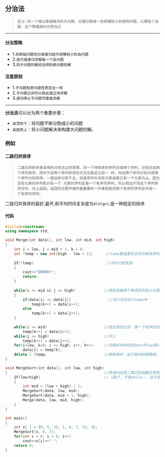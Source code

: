 分治法
---
> `定义`: `将一个难以直接解决的大问题，合理分割成一些规模较小的相同问题，以便各个击破，这个策略就叫分而治之`<br/>
---
#### 分治策略
* 1.`将原始问题划分或者归结为规模较小的自问题`<br/>
* 2.`迭代或递归求解每一个自问题`<br/>
* 3.`将子问题的解综合得到原问题的解`<br/>
#### 注意原则
* 1.`子问题和原问题性质完全一样`
* 2.`子问题之间可以彼此独立地求解`
* 3.`递归停止子问题可直接求解`
----
**分治法**可以分为两个重要步骤：<br/>
* `自顶向下`：将问题不断分割成小的问题
* `自底而上`：将小问题解决来构建大问题的解。
### 例如
#### 二路归并排序 
> `二路归并排序是采用的分而治之的思想。将一个待排序的序列分成两个序列，分别对这两个序列排序。而对于这两个序列排序的方式也是还之前一
样，将这两个序列分别分成两个序列分别排序。一直这样分割下去，知道序列中没有元素或者已有一个元素为止。因为没有元素的序列和只有一个
元素的序列定是一个有序的序列，所以相当于将这个序列排序完毕，向上返回。返回的过程中做的最重要的一件事就是将两个有序的序列合并成一
个有序的序列。`

二路归并排序的最好,最坏,和平均时间复杂度为`O(nlgn)`;是一种稳定的排序 <br/>

#### 代码

``` C++
#include<iostream>
using namespace std;

void Merge(int data[], int low, int mid, int high)
{
    int i = low, j = mid + 1, k = 0;   
    int *temp = new int[high - low + 1];      //temp数组暂存合并的有序序列
    
    if(!temp)                                 //内存分配失败 
    {
        cout<<"ERROR!";
        return;
    }
    
    while(i <= mid && j <= high)             //顺序选取两个有序区的较小元素，存储到t数组中
    {
        if(data[i] <= data[j])                 //较小的先存入temp中
            temp[k++] = data[i++];
        else
            temp[k++] = data[j++];
    }
    
    while(i <= mid)                          //若比较完之后，第一个有序区仍有剩余，则直接复制到t数组中
        temp[k++] = data[i++];
    while(j <= high)                         //同上
        temp[k++] = data[j++];
    for(i=low, k=0; i <= high; i++, k++)     //将排好序的存回data中low到high这区间 
        data[i] = temp[k];
    delete [ ]temp;                          //删除指针，由于指向的是数组，必须用delete [] 
}
```

``` c++
void MergeSort(int data[], int low, int high) 
{                                            //用递归应用二路归并函数实现排序——分治法
    if(low<high)                             //（是if，不是while！，且不含等号！否则死循环！）
    {
        int mid = (low + high) / 2;
        MergeSort(data, low, mid);
        MergeSort(data, mid + 1, high);
        Merge(data, low, mid, high);
    }
}
```
``` c++
int main()
{
    int x[ ] = {0, 5, 33, 1, 8, 7, 23, 3};
    MergeSort(x, 0, 7);
    for(int i = 0; i < 8; i++)
        cout<<x[i]<<" ";
    return 0;
}
```
